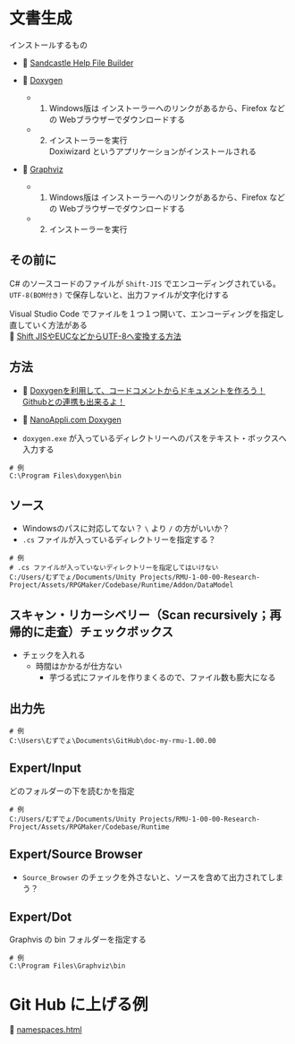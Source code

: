 # 文書生成

インストールするもの

* 📄 [Sandcastle Help File Builder](https://github.com/EWSoftware/SHFB)

* 📄 [Doxygen](https://www.doxygen.nl/)
    * 1. Windows版は インストーラーへのリンクがあるから、Firefox などの Webブラウザーでダウンロードする
    * 2. インストーラーを実行  
        Doxiwizard というアプリケーションがインストールされる
* 📄 [Graphviz](https://graphviz.org/)
    * 1. Windows版は インストーラーへのリンクがあるから、Firefox などの Webブラウザーでダウンロードする
    * 2. インストーラーを実行

## その前に

C# のソースコードのファイルが `Shift-JIS` でエンコーディングされている。  
`UTF-8(BOM付き)` で保存しないと、出力ファイルが文字化けする  

Visual Studio Code でファイルを１つ１つ開いて、エンコーディングを指定し直していく方法がある  
📖 [Shift JISやEUCなどからUTF-8へ変換する方法](https://codeaid.jp/blog/exchange-utf8/)

## 方法

* 📖 [Doxygenを利用して、コードコメントからドキュメントを作ろう！ Githubとの連携も出来るよ！](https://qiita.com/developer-kikikaikai/items/3984606dbdbf2bbbe74e)
* 📖 [NanoAppli.com Doxygen](http://nanoappli.com/blog/?s=doxygen)

* `doxygen.exe` が入っているディレクトリーへのパスをテキスト・ボックスへ入力する

```
# 例
C:\Program Files\doxygen\bin
```

## ソース

* Windowsのパスに対応してない？ `\` より `/` の方がいいか？  
* `.cs` ファイルが入っているディレクトリーを指定する？

```
# 例
# .cs ファイルが入っていないディレクトリーを指定してはいけない
C:/Users/むずでょ/Documents/Unity Projects/RMU-1-00-00-Research-Project/Assets/RPGMaker/Codebase/Runtime/Addon/DataModel
```

## スキャン・リカーシベリー（Scan recursively；再帰的に走査）チェックボックス

* チェックを入れる
    * 時間はかかるが仕方ない
        * 芋づる式にファイルを作りまくるので、ファイル数も膨大になる

## 出力先

```
# 例
C:\Users\むずでょ\Documents\GitHub\doc-my-rmu-1.00.00
```

## Expert/Input

どのフォルダーの下を読むかを指定

```
# 例
C:/Users/むずでょ/Documents/Unity Projects/RMU-1-00-00-Research-Project/Assets/RPGMaker/Codebase/Runtime
```

## Expert/Source Browser

* `Source_Browser` のチェックを外さないと、ソースを含めて出力されてしまう？

## Expert/Dot

Graphvis の bin フォルダーを指定する  

```
# 例
C:\Program Files\Graphviz\bin
```

# Git Hub に上げる例

📖 [namespaces.html](https://htmlpreview.github.io/?https://raw.githubusercontent.com/muzudho/RMU-1-00-00-Documentation-Project/main/html/namespaces.html)
